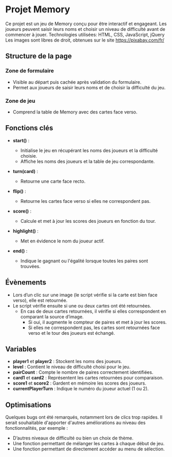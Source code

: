 # Projet Memory

Ce projet est un jeu de Memory conçu pour être interactif et engageant. Les joueurs peuvent saisir leurs noms et choisir un niveau de difficulté avant de commencer à jouer.
Technologies utilisées: HTML, CSS, JavaScript, jQuery
Les images sont libres de droit, obtenues sur le site https://pixabay.com/fr/

## Structure de la page

### Zone de formulaire
- Visible au départ puis cachée après validation du formulaire.
- Permet aux joueurs de saisir leurs noms et de choisir la difficulté du jeu.

### Zone de jeu
- Comprend la table de Memory avec des cartes face verso.

## Fonctions clés

- **start()** : 
  - Initialise le jeu en récupérant les noms des joueurs et la difficulté choisie.
  - Affiche les noms des joueurs et la table de jeu correspondante.

- **turn(card)** : 
  - Retourne une carte face recto.

- **flip()** : 
  - Retourne les cartes face verso si elles ne correspondent pas.

- **score()** : 
  - Calcule et met à jour les scores des joueurs en fonction du tour.

- **highlight()** : 
  - Met en évidence le nom du joueur actif.

- **end()** : 
  - Indique le gagnant ou l'égalité lorsque toutes les paires sont trouvées.

## Évènements

- Lors d’un clic sur une image (le script vérifie si la carte est bien face verso), elle est retournée.
- Le script vérifie ensuite si une ou deux cartes ont été retournées.
  - En cas de deux cartes retournées, il vérifie si elles correspondent en comparant la source d’image.
    - Si oui, il augmente le compteur de paires et met à jour les scores.
    - Si elles ne correspondent pas, les cartes sont retournées face verso et le tour des joueurs est échangé.

## Variables

- **player1** et **player2** : Stockent les noms des joueurs.
- **level** : Contient le niveau de difficulté choisi pour le jeu.
- **pairCount** : Compte le nombre de paires correctement identifiées.
- **card1** et **card2** : Représentent les cartes retournées pour comparaison.
- **score1** et **score2** : Gardent en mémoire les scores des joueurs.
- **currentPlayerTurn** : Indique le numéro du joueur actuel (1 ou 2).

## Optimisations

Quelques bugs ont été remarqués, notamment lors de clics trop rapides. Il serait souhaitable d'apporter d'autres améliorations au niveau des fonctionnalités, par exemple :

- D’autres niveaux de difficulté ou bien un choix de thème.
- Une fonction permettant de mélanger les cartes à chaque début de jeu.
- Une fonction permettant de directement accéder au menu de sélection.
